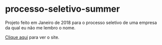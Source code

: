 # processo-seletivo-summer

Projeto feito em Janeiro de 2018 para o processo seletivo de uma empresa da qual eu não me lembro o nome.

[Clique aqui](https://summer.onrender.com/) para ver o site.
